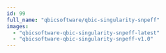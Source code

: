 ```yaml
---
id: 99
full_name: "qbicsoftware/qbic-singularity-snpeff"
images: 
  - "qbicsoftware-qbic-singularity-snpeff-latest"
  - "qbicsoftware-qbic-singularity-snpeff-v1.0"
---
```

